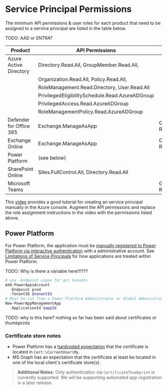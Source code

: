 # Service Principal Permissions

The minimum API permissions & user roles for each product that need to be assigned to a service principal are listed in the table below.

TODO:  AAD or ENTRA?

| Product                 | API Permissions                                 | Role          |
| ----------------------- | ----------------------------------------------- | ------------- |
| Azure Active Directory  | Directory.Read.All, GroupMember.Read.All,       |               |
|                         | Organization.Read.All, Policy.Read.All,         |               |
|                         | RoleManagement.Read.Directory, User.Read.All    |               |
|                         | PrivilegedEligibilitySchedule.Read.AzureADGroup |               |
|                         | PrivilegedAccess.Read.AzureADGroup              |               |
|                         | RoleManagementPolicy.Read.AzureADGroup          |               |
| Defender for Office 365 | Exchange.ManageAsApp                            | Global Reader |
| Exchange Online         | Exchange.ManageAsApp                            | Global Reader |
| Power Platform          | (see below)                                     |               |
| SharePoint Online       | Sites.FullControl.All, Directory.Read.All       |               |
| Microsoft Teams         |                                                 | Global Reader |

This [video](https://www.youtube.com/watch?v=GyF8HV_35GA) provides a good tutorial for creating an service principal manually in the Azure console. Augment the API permissions and replace the role assignment instructions in the video with the permissions listed above.

## Power Platform

For Power Platform, the application must be [manually registered to Power Platform via interactive authentication](https://learn.microsoft.com/en-us/power-platform/admin/powershell-create-service-principal#registering-an-admin-management-application) with a administrative account. See [Limitations of Service Principals](https://learn.microsoft.com/en-us/power-platform/admin/powershell-create-service-principal#limitations-of-service-principals) for how applications are treated within Power Platform.

TODO:  Why is there a variable here!!!???

```powershell
# use -Endpoint usgov for gcc tenants
Add-PowerAppsAccount 
  -Endpoint prod 
  -TenantID $tenantId 
# Must be run from a Power Platform Administrator or Global Administrator account
New-PowerAppManagementApp 
  -ApplicationId $appId 
```

TODO: why is this here?  nothing so far has been said about certificates or thumbprints

### Certificate store notes

- Power Platform has a [hardcoded expectation](https://github.com/microsoft/Microsoft365DSC/issues/2781) that the certificate is located in `Cert:\CurrentUser\My`.
- MS Graph has an expectation that the certificate at least be located in one of the local client's certificate store(s).

> **Additional Notes**: Only authentication via `CertificateThumbprint` is currently supported. We will be supporting automated app registration in a later release.